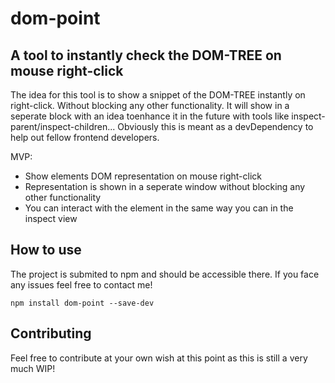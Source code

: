 # dom-point

## A tool to instantly check the DOM-TREE on mouse right-click

The idea for this tool is to show a snippet of the DOM-TREE instantly on right-click. Without blocking any other functionality. It will show in a seperate block with an idea toenhance it in the future with tools like inspect-parent/inspect-children... Obviously this is meant as a devDependency to help out fellow frontend developers.

MVP:
* Show elements DOM representation on mouse right-click
* Representation is shown in a seperate window without blocking any other functionality
* You can interact with the element in the same way you can in the inspect view

## How to use

The project is submited to npm and should be accessible there. If you face any issues feel free to contact me!
```
npm install dom-point --save-dev
```

## Contributing

Feel free to contribute at your own wish at this point as this is still a very much WIP!